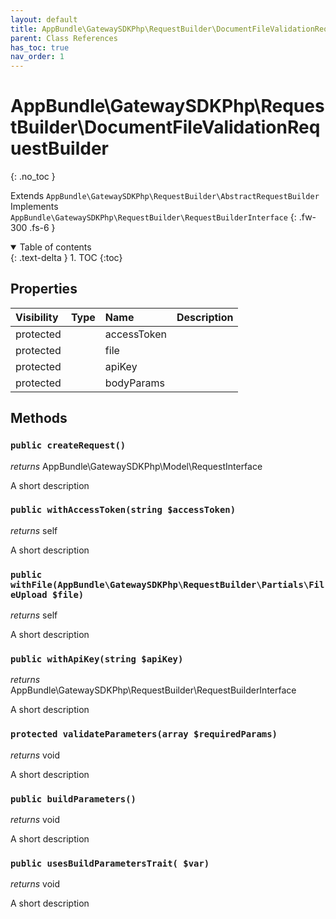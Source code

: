 ```yaml
---
layout: default
title: AppBundle\GatewaySDKPhp\RequestBuilder\DocumentFileValidationRequestBuilder
parent: Class References
has_toc: true
nav_order: 1
---
```


# AppBundle\GatewaySDKPhp\RequestBuilder\DocumentFileValidationRequestBuilder
{: .no_toc }

Extends `AppBundle\GatewaySDKPhp\RequestBuilder\AbstractRequestBuilder` <br> Implements `AppBundle\GatewaySDKPhp\RequestBuilder\RequestBuilderInterface`
{: .fw-300 .fs-6 }

<details open markdown="block">
  <summary>
    Table of contents
  </summary>
  {: .text-delta }
1. TOC
{:toc}
</details>

## Properties

| Visibility | Type | Name | Description |
| :--- | :--- | :--- | :--- |
| protected |  | accessToken |  |
| protected |  | file |  |
| protected |  | apiKey |  |
| protected |  | bodyParams |  |


## Methods

### `public createRequest()`

*returns* AppBundle\GatewaySDKPhp\Model\RequestInterface

A short description

### `public withAccessToken(string $accessToken)`

*returns* self

A short description

### `public withFile(AppBundle\GatewaySDKPhp\RequestBuilder\Partials\FileUpload $file)`

*returns* self

A short description

### `public withApiKey(string $apiKey)`

*returns* AppBundle\GatewaySDKPhp\RequestBuilder\RequestBuilderInterface

A short description

### `protected validateParameters(array $requiredParams)`

*returns* void

A short description

### `public buildParameters()`

*returns* void

A short description

### `public usesBuildParametersTrait( $var)`

*returns* void

A short description


